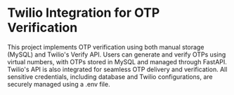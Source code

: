 # Twilio Integration for OTP Verification
This project implements OTP verification using both manual storage (MySQL) and Twilio's Verify API.
Users can generate and verify OTPs using virtual numbers, with OTPs stored in MySQL and managed through FastAPI. 
Twilio's API is also integrated for seamless OTP delivery and verification. 
All sensitive credentials, including database and Twilio configurations, are securely managed using a .env file. 

